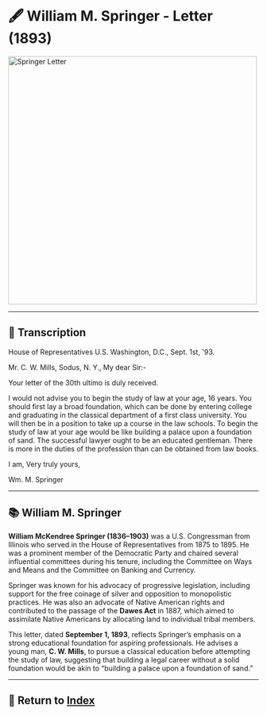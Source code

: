 # 🖋️ William M. Springer - Letter (1893)

<img src="assets/springer_letter.jpg" alt="Springer Letter" width="500"/>

---

## 📜 Transcription

House of Representatives U.S.
Washington, D.C., Sept. 1st, '93.

Mr. C. W. Mills,
Sodus, N. Y.,
My dear Sir:-

Your letter of the 30th ultimo is duly received.

I would not advise you to begin the study of law at your age, 16 years. You should first lay a broad foundation, which can be done by entering college and graduating in the classical department of a first class university. You will then be in a position to take up a course in the law schools. To begin the study of law at your age would be like building a palace upon a foundation of sand. The successful lawyer ought to be an educated gentleman. There is more in the duties of the profession than can be obtained from law books.

I am,
Very truly yours,

Wm. M. Springer

---

## 📚 William M. Springer

**William McKendree Springer (1836–1903)** was a U.S. Congressman from Illinois who served in the House of Representatives from 1875 to 1895. He was a prominent member of the Democratic Party and chaired several influential committees during his tenure, including the Committee on Ways and Means and the Committee on Banking and Currency.

Springer was known for his advocacy of progressive legislation, including support for the free coinage of silver and opposition to monopolistic practices. He was also an advocate of Native American rights and contributed to the passage of the **Dawes Act** in 1887, which aimed to assimilate Native Americans by allocating land to individual tribal members.

This letter, dated **September 1, 1893**, reflects Springer’s emphasis on a strong educational foundation for aspiring professionals. He advises a young man, **C. W. Mills**, to pursue a classical education before attempting the study of law, suggesting that building a legal career without a solid foundation would be akin to “building a palace upon a foundation of sand.”

---

## 🔗 Return to [Index](index.md)
